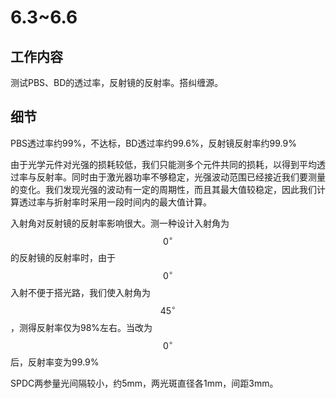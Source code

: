 # 6.3~6.6

## 工作内容

测试PBS、BD的透过率，反射镜的反射率。搭纠缠源。

## 细节

PBS透过率约99%，不达标，BD透过率约99.6%，反射镜反射率约99.9%

由于光学元件对光强的损耗较低，我们只能测多个元件共同的损耗，以得到平均透过率与反射率。同时由于激光器功率不够稳定，光强波动范围已经接近我们要测量的变化。我们发现光强的波动有一定的周期性，而且其最大值较稳定，因此我们计算透过率与折射率时采用一段时间内的最大值计算。

入射角对反射镜的反射率影响很大。测一种设计入射角为$$0^\circ$$的反射镜的反射率时，由于$$0^\circ$$入射不便于搭光路，我们使入射角为$$45^\circ$$，测得反射率仅为98%左右。当改为$$0^\circ$$后，反射率变为99.9%

SPDC两参量光间隔较小，约5mm，两光斑直径各1mm，间距3mm。

